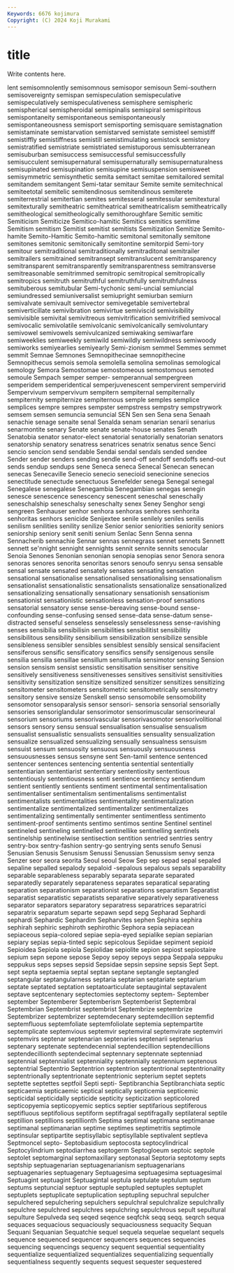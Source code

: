 ```yaml
---
Keywords: 6676 kojimura
Copyright: (C) 2024 Koji Murakami
---
```


# title

Write contents here.



lent semisomnolently semisomnous semisopor semisoun Semi-southern semisovereignty semispan
semispeculation semispeculative semispeculatively semispeculativeness semisphere semispheric semispherical semispheroidal semispinalis semispiral
semispiritous semispontaneity semispontaneous semispontaneously semispontaneousness semisport semisporting semisquare semistagnation semistaminate
semistarvation semistarved semistate semisteel semistiff semistiffly semistiffness semistill semistimulating semistock
semistory semistratified semistriate semistriated semistuporous semisubterranean semisuburban semisuccess semisuccessful semisuccessfully
semisucculent semisupernatural semisupernaturally semisupernaturalness semisupinated semisupination semisupine semisuspension semisweet semisymmetric
semisynthetic semita semitact semitae semitailored semital semitandem semitangent Semi-tatar semitaur
Semite semite semitechnical semiteetotal semitelic semitendinosus semitendinous semiterete semiterrestrial semitertian
semites semitesseral semitessular semitextural semitexturally semitheatric semitheatrical semitheatricalism semitheatrically semitheological
semitheologically semithoroughfare Semitic semitic Semiticism Semiticize Semitico-hamitic Semitics semitics semitime
Semitism semitism Semitist semitist semitists Semitization Semitize Semito-hamite Semito-Hamitic Semito-hamitic
semitonal semitonally semitone semitones semitonic semitonically semitontine semitorpid Semi-tory semitour
semitraditional semitraditionally semitraditonal semitrailer semitrailers semitrained semitransept semitranslucent semitransparency semitransparent
semitransparently semitransparentness semitransverse semitreasonable semitrimmed semitropic semitropical semitropically semitropics semitruth
semitruthful semitruthfully semitruthfulness semituberous semitubular Semi-tychonic semi-uncial semiuncial semiundressed semiuniversalist
semiupright semiurban semiurn semivalvate semivault semivector semivegetable semivertebral semiverticillate semivibration
semivirtue semiviscid semivisibility semivisible semivital semivitreous semivitrification semivitrified semivocal semivocalic
semivolatile semivolcanic semivolcanically semivoluntary semivowel semivowels semivulcanized semiwaking semiwarfare semiweeklies
semiweekly semiwild semiwildly semiwildness semiwoody semiworks semiyearlies semiyearly Semi-zionism semmel
Semmes semmet semmit Semnae Semnones Semnopithecinae semnopithecine Semnopithecus semois semola
semolella semolina semolinas semological semology Semora Semostomae semostomeous semostomous semoted
semoule Sempach semper semper- semperannual sempergreen semperidem semperidentical semperjuvenescent sempervirent
sempervirid Sempervivum sempervivum sempitern sempiternal sempiternally sempiternity sempiternize sempiternous semple
semples semplice semplices sempre sempres sempster sempstress sempstry sempstrywork semsem
semsen semuncia semuncial SEN Sen sen Sena sena Senaah senachie
senage senaite senal Senalda senam senarian senarii senarius senarmontite senary
Senate senate senate-house senates Senath Senatobia senator senator-elect senatorial senatorially
senatorian senators senatorship senatory senatress senatrices senatrix senatus sence Senci
sencio sencion send sendable Sendai sendal sendals sended sendee Sender
sender senders sending sendle send-off sendoff sendoffs send-out sends sendup
sendups sene Seneca seneca Senecal Senecan senecan senecas Senecaville Senecio
senecio senecioid senecionine senecios senectitude senectude senectuous Senefelder senega Senegal
senegal Senegalese senegalese Senegambia Senegambian senegas senegin senesce senescence senescency
senescent seneschal seneschally seneschalship seneschalsy seneschalty senex Seney Senghor sengi
sengreen Senhauser senhor senhora senhoras senhores senhorita senhoritas senhors senicide
Senijextee senile senilely seniles senilis senilism senilities senility senilize Senior
senior seniorities seniority seniors seniorship seniory senit seniti senium Senlac
Senn Senna senna Sennacherib sennachie Sennar sennas sennegrass sennet sennets
Sennett sennett se'nnight sennight sennights sennit sennite sennits senocular Senoia
Senones Senonian senonian senopia senopias senor Senora senora senoras senores
senorita senoritas senors senoufo senryu sensa sensable sensal sensate sensated
sensately sensates sensating sensation sensational sensationalise sensationalised sensationalising sensationalism sensationalist
sensationalistic sensationalists sensationalize sensationalized sensationalizing sensationally sensationary sensationish sensationism sensationist
sensationistic sensationless sensation-proof sensations sensatorial sensatory sense sense-bereaving sense-bound sense-confounding
sense-confusing sensed sense-data sense-datum sense-distracted senseful senseless senselessly senselessness sense-ravishing
senses sensibilia sensibilisin sensibilities sensibilitist sensibilitiy sensibilitous sensibility sensibilium sensibilization
sensibilize sensible sensibleness sensibler sensibles sensiblest sensibly sensical sensifacient sensiferous
sensific sensificatory sensifics sensify sensigenous sensile sensilia sensilla sensillae sensillum
sensillumla sensimotor sensing Sension sension sensism sensist sensistic sensitisation sensitiser
sensitive sensitively sensitiveness sensitivenesses sensitives sensitivist sensitivities sensitivity sensitization sensitize
sensitized sensitizer sensitizes sensitizing sensitometer sensitometers sensitometric sensitometrically sensitometry sensitory
sensive sensize Senskell senso sensomobile sensomobility sensomotor sensoparalysis sensor sensori-
sensoria sensorial sensorially sensories sensoriglandular sensorimotor sensorimuscular sensorineural sensorium sensoriums
sensorivascular sensorivasomotor sensorivolitional sensors sensory sensu sensual sensualisation sensualise sensualism
sensualist sensualistic sensualists sensualities sensuality sensualization sensualize sensualized sensualizing sensually
sensualness sensuism sensuist sensum sensuosity sensuous sensuously sensuousness sensuousnesses sensus
sensyne sent Sen-tamil sentence sentenced sentencer sentences sentencing sententia sentential
sententially sententiarian sententiarist sententiary sententiosity sententious sententiously sententiousness senti sentience
sentiency sentiendum sentient sentiently sentients sentiment sentimental sentimentalisation sentimentaliser sentimentalism
sentimentalisms sentimentalist sentimentalists sentimentalities sentimentality sentimentalization sentimentalize sentimentalized sentimentalizer sentimentalizes
sentimentalizing sentimentally sentimenter sentimentless sentimento sentiment-proof sentiments sentimo sentimos sentine
Sentinel sentinel sentineled sentineling sentinelled sentinellike sentinelling sentinels sentinelship sentinelwise
sentisection sentition sentried sentries sentry sentry-box sentry-fashion sentry-go sentrying sents
senufo Senusi Senusian Senusis Senusism Senussi Senussian Senussism senvy senza
Senzer seor seora seorita Seoul seoul Seow Sep sep sepad
sepal sepaled sepaline sepalled sepalody sepaloid -sepalous sepalous sepals separability
separable separableness separably separata separate separated separatedly separately separateness separates
separatical separating separation separationism separationist separations separatism Separatist separatist separatistic
separatists separative separatively separativeness separator separators separatory separatress separatrices separatrici
separatrix separatum separte sepawn sepd sepg Sepharad Sephardi sephardi Sephardic
Sephardim Sepharvites sephen Sephira sephira sephirah sephiric sephiroth sephirothic Sephora
sepia sepiacean sepiaceous sepia-colored sepiae sepia-eyed sepialike sepian sepiarian sepiary
sepias sepia-tinted sepic sepicolous Sepiidae sepiment sepioid Sepioidea Sepiola sepiola
Sepiolidae sepiolite sepion sepiost sepiostaire sepium sepn sepone sepose Sepoy
sepoy sepoys seppa Seppala seppuku seppukus seps sepses sepsid Sepsidae
sepsin sepsine sepsis Sept Sept. sept septa septaemia septal septan
septane septangle septangled septangular septangularness septaria septarian septariate septarium septate
septated septation septatoarticulate septaugintal septavalent septave septcentenary septectomies septectomy septem-
September september Septemberer Septemberism Septemberist Septembral Septembrian Septembrist septembrist Septembrize
septembrize Septembrizer septembrizer septemdecenary septemdecillion septemfid septemfluous septemfoliate septemfoliolate septemia
septempartite septemplicate septemvious septemvir septemviral septemvirate septemviri septemvirs septenar septenarian
septenaries septenarii septenarius septenary septenate septendecennial septendecillion septendecillions septendecillionth septendecimal
septennary septennate septenniad septennial septennialist septenniality septennially septennium septenous septentrial
Septentrio Septentrion septentrion septentrional septentrionality septentrionally septentrionate septentrionic septerium septet
septets septette septettes septfoil Septi septi- Septibranchia Septibranchiata septic septicaemia
septicaemic septical septically septicemia septicemic septicidal septicidally septicide septicity septicization
septicolored septicopyemia septicopyemic septics septier septifarious septiferous septifluous septifolious septiform
septifragal septifragally septilateral septile septillion septillions septillionth Septima septimal septimana
septimanae septimanal septimanarian septime septimes septimetritis septimole septinsular septipartite septisyllabic
septisyllable septivalent septleva Septmoncel septo- Septobasidium septocosta septocylindrical Septocylindrium septodiarrhea
septogerm Septogloeum septoic septole septolet septomarginal septomaxillary septonasal Septoria septotomy
septs septship septuagenarian septuagenarianism septuagenarians septuagenaries septuagenary Septuagesima septuagesima septuagesimal
Septuagint septuagint Septuagintal septula septulate septulum septum septums septuncial septuor
septuple septupled septuples septuplet septuplets septuplicate septuplication septupling sepuchral sepulcher
sepulchered sepulchering sepulchers sepulchral sepulchralize sepulchrally sepulchre sepulchred sepulchres sepulchring
sepulchrous sepult sepultural sepulture Sepulveda seq seqed seqence seqfchk seqq
seqq. seqrch sequa sequaces sequacious sequaciously sequaciousness sequacity Sequan Sequani
Sequanian Sequatchie sequel sequela sequelae sequelant sequels sequence sequenced sequencer
sequencers sequences sequencies sequencing sequencings sequency sequent sequential sequentiality sequentialize
sequentialized sequentializes sequentializing sequentially sequentialness sequently sequents sequest sequester sequestered

